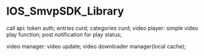 IOS_SmvpSDK_Library
==================
call api:
	token auth;
	entries curd;
	categories curd;
video player:
	simple video play function;
	post notification for play status;

video manager:
	video update;
	video downloader manager(local cache);	
		
